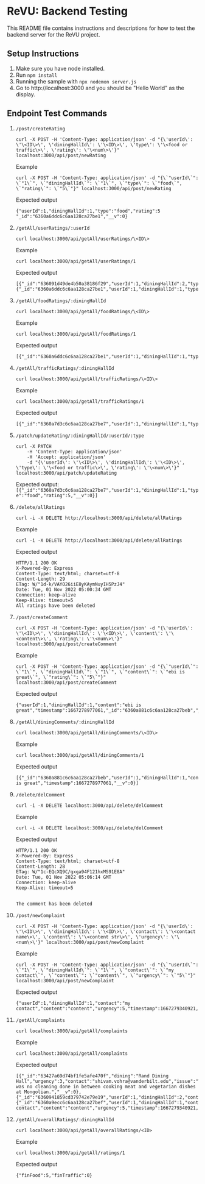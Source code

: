 # ReVU: Backend Testing
This README file contains instructions and descriptions for how to test the backend server for the ReVU project.

## Setup Instructions
1. Make sure you have node installed.
2. Run `npm install`
4. Running the sample with `npx nodemon server.js`
5. Go to http://localhost:3000 and you should be "Hello World" as the display.

## Endpoint Test Commands
1. `/post/createRating`
    ```
    curl -X POST -H 'Content-Type: application/json' -d "{\'userId\': \'\<ID\>\', \'diningHallId\': \'\<ID\>\', \'type\': \'\<food or traffic\>\', \'rating\': \'\<num\>\'}" localhost:3000/api/post/newRating
    ```
    Example
    ```
    curl -X POST -H 'Content-Type: application/json' -d "{\`"userId\`": \`"1\`", \`"diningHallId\`": \`"1\`", \`"type\`": \`"food\`", \`"rating\`": \`"5\`"}" localhost:3000/api/post/newRating
    ```

    Expected output
    ```
    {"userId":1,"diningHallId":1,"type":"food","rating":5 "_id":"6360a6ddc6c6aa128ca27be1","__v":0}
    ```
2. `/getAll/userRatings/:userId`
    ```
    curl localhost:3000/api/getAll/userRatings/\<ID\>
    ```

    Example
    ```
    curl localhost:3000/api/getAll/userRatings/1
    ```

    Expected output
    ```
    [{"_id":"636091d49de4b50a38186f29","userId":1,"diningHallId":2,"type":"food","rating":5,"__v":0},{"_id":"6360a6ddc6c6aa128ca27be1","userId":1,"diningHallId":1,"type":"food","rating":5,"__v":0}]
    ```

3. `/getAll/foodRatings/:diningHallId`
    ```
    curl localhost:3000/api/getAll/foodRatings/\<ID\>
    ```

    Example
    ```
    curl localhost:3000/api/getAll/foodRatings/1
    ```
    Expected output
    ```
    [{"_id":"6360a6ddc6c6aa128ca27be1","userId":1,"diningHallId":1,"type":"food","rating":5,"__v":0}]
    ```

4. `/getAll/trafficRatings/:diningHallId`
    ```
    curl localhost:3000/api/getAll/trafficRatings/\<ID\>
    ```

    Example
    ```
    curl localhost:3000/api/getAll/trafficRatings/1
    ```

    Expected output
    ```
    [{"_id":"6360a7d3c6c6aa128ca27be7","userId":1,"diningHallId":1,"type":"traffic","rating":5,"__v":0}]
    ```

5. `/patch/updateRating/:diningHallId/:userId/:type`
    ```
    curl -X PATCH
        -H 'Content-Type: application/json'
        -H 'Accept: application/json'
        -d "{\'userId\': \'\<ID\>\', \'diningHallId\': \'\<ID\>\', \'type\': \'\<food or traffic\>\', \'rating\': \'\<num\>\'}" localhost:3000/api/patch/updateRating
    ```
    Expected output: `[{"_id":"6360a7d3c6c6aa128ca27be7","userId":1,"diningHallId":1,"type":"food","rating":5,"__v":0}]`
6. `/delete/allRatings`
    ```
    curl -i -X DELETE http://localhost:3000/api/delete/allRatings
    ```

    Example
    ```
    curl -i -X DELETE http://localhost:3000/api/delete/allRatings
    ```

    Expected output
    ```
    HTTP/1.1 200 OK
    X-Powered-By: Express
    Content-Type: text/html; charset=utf-8
    Content-Length: 29
    ETag: W/"1d-k/VAYO26iiE8yKAymNuyIH5PzJ4"
    Date: Tue, 01 Nov 2022 05:00:34 GMT
    Connection: keep-alive
    Keep-Alive: timeout=5
    All ratings have been deleted
    ```

7. `/post/createComment`
    ```
    curl -X POST -H 'Content-Type: application/json' -d "{\'userId\': \'\<ID\>\', \'diningHallId\': \'\<ID\>\', \'content\': \'\<content\>\', \'rating\': \'\<num\>\'}" localhost:3000/api/post/createComment
    ```

    Example
    ```
    curl -X POST -H 'Content-Type: application/json' -d "{\`"userId\`": \`"1\`", \`"diningHallId\`": \`"1\`", \`"content\`": \`"ebi is great\`", \`"rating\`": \`"5\`"}" localhost:3000/api/post/createComment
    ```

    Expected output
    ```
    {"userId":1,"diningHallId":1,"content":"ebi is great","timestamp":1667278977061,"_id":"6360a881c6c6aa128ca27beb","__v":0}
    ```

8. `/getAll/diningComments/:diningHallId`
    ```
    curl localhost:3000/api/getAll/diningComments/\<ID\>
    ```

    Example
    ```
    curl localhost:3000/api/getAll/diningComments/1
    ```

    Expected output
    ```
    [{"_id":"6360a881c6c6aa128ca27beb","userId":1,"diningHallId":1,"content":"ebi is great","timestamp":1667278977061,"__v":0}]
    ```

9. `/delete/delComment`
    ```
    curl -i -X DELETE localhost:3000/api/delete/delComment
    ```

    Example
    ```
    curl -i -X DELETE localhost:3000/api/delete/delComment
    ```

    Expected output
    ```
    HTTP/1.1 200 OK
    X-Powered-By: Express
    Content-Type: text/html; charset=utf-8
    Content-Length: 28
    ETag: W/"1c-EQcXQ9C/gxga94F121hxMS91E8A"
    Date: Tue, 01 Nov 2022 05:06:14 GMT
    Connection: keep-alive
    Keep-Alive: timeout=5


    The comment has been deleted
    ```

10. `/post/newComplaint`
    ```
    curl -X POST -H 'Content-Type: application/json' -d "{\'userId\': \'\<ID\>\', \'diningHallId\': \'\<ID\>\', \'contact\': \'\<contact name\>\', \'content\': \'\<content str\>\', \'urgency\': \'\<num\>\'}" localhost:3000/api/post/newComplaint
    ```

    Example
    ```
    curl -X POST -H 'Content-Type: application/json' -d "{\`"userId\`": \`"1\`", \`"diningHallId\`": \`"1\`", \`"contact\`": \`"my contact\`", \`"content\`": \`"content\`", \`"urgency\`": \`"5\`"}" localhost:3000/api/post/newComplaint
    ```

    Expected output
    ```
    {"userId":1,"diningHallId":1,"contact":"my contact","content":"content","urgency":5,"timestamp":1667279340921,"_id":"6360a9ecc6c6aa128ca27bef","__v":0}
    ```

11. `/getAll/complaints`
    ```
    curl localhost:3000/api/getAll/complaints
    ```

    Example
    ```
    curl localhost:3000/api/getAll/complaints
    ```

    Expected output
    ```
    [{"_id":"63427a69d74bf1fe5afe470f","dining":"Rand Dining Hall","urgency":3,"contact":"shivam.vohra@vanderbilt.edu","issue":"There was no cleaning done in between cooking meat and vegetarian dishes at Mongolian.","__v":0},{"_id":"6360941859cd379742e79e19","userId":1,"diningHallId":2,"contact":"1","content":"food","urgency":5,"timestamp":1667273752321,"__v":0},{"_id":"6360a9ecc6c6aa128ca27bef","userId":1,"diningHallId":1,"contact":"my contact","content":"content","urgency":5,"timestamp":1667279340921,"__v":0}]
    ```

12. `/getAll/overallRatings/:diningHallId`
    ```
    curl localhost:3000/api/getAll/overallRatings/<ID>
    ```

    Example
    ```
    curl localhost:3000/api/getAll/ratings/1
    ```

    Expected output
    ```
    {"finFood":5,"finTraffic":0}
    ```